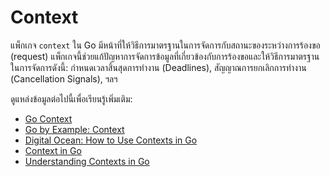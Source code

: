 # Context

แพ็กเกจ `context` ใน Go มีหน้าที่ให้วิธีการมาตรฐานในการจัดการกับสถานะของระหว่างการร้องขอ (request) แพ็กเกจนี้ช่วยแก้ปัญหาการจัดการข้อมูลที่เกี่ยวข้องกับการร้องขอและให้วิธีการมาตรฐานในการจัดการดังนี้: กำหนดเวลาสิ้นสุดการทำงาน (Deadlines), สัญญาณการยกเลิกการทำงาน (Cancellation Signals), ฯลฯ

ดูแหล่งข้อมูลต่อไปนี้เพื่อเรียนรู้เพิ่มเติม:

- [Go Context](https://pkg.go.dev/context)
- [Go by Example: Context](https://gobyexample.com/context)
- [Digital Ocean: How to Use Contexts in Go](https://www.digitalocean.com/community/tutorials/how-to-use-contexts-in-go)
- [Context in Go](https://www.youtube.com/watch?v=LSzR0VEraWw)
- [Understanding Contexts in Go](https://youtu.be/h2RdcrMLQAo)
